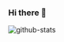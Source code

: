 ### Hi there 👋

![github-stats](https://github-readme-stats.vercel.app/api?username=ivanwang123&show_icons=true)
